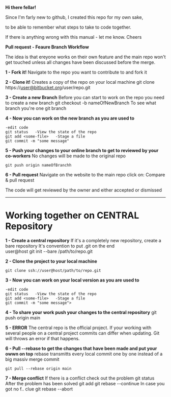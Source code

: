 **Hi there fellar!**

Since I'm farly new to github, I created this repo for my own sake,

to be able to remember what steps to take to code together.

If there is anything wrong with this manual - let me know.
Cheers

**Pull request - Feaure Branch Workflow**

The idea is that ereyone works on their own feature and the main repo
won't get touched unless all changes have been discussed before the merge.

**1 - Fork it!**
    Navigate to the repo you want to contribute to and fork it

**2 - Clone it!**
    Creates a copy of the repo on your local machine
    git clone https://user@bitbucket.org/user/repo.git

**3 - Create a new Branch**
    Before you can start to work on the repo you need to create a new branch
    git checkout -b nameOfNewBranch
    To see what branch you're one
    git branch

**4 - Now you can work on the new branch as you are used to**

    -edit code
    git status   -View the state of the repo
    git add <some-file>   -Stage a file
    git commit -m "some message"

**5 - Push your changes to your online branch to get to reviewed by your co-workers**
    No changes will be made to the original repo

    git push origin nameOfBranchh

**6 - Pull request**
    Navigate on the website to the main repo
    click on:
    Compare & pull request

  The code will get reviewed by the owner and either accepted or dismissed

------------------------------------------------------------------------------------------                                                                        ------------------------------------------------------------------------------------------                                                                         
#  Working together on CENTRAL Repository   

**1 - Create a central repository**
    If it's a completely new repository, create a bare repository
    It's convention to put .git on the end   
    user@host git init --bare /path/to/repo.git

**2 - Clone the project to your local machine**

    git clone ssh://user@host/path/to/repo.git

**3 - Now you can work on your local version as you are used to**

    -edit code
    git status   -View the state of the repo
    git add <some-file>   -Stage a file
    git commit -m "some message">

**4 - To share your work push your changes to the central repository**
    git push origin main

**5 - ERROR**
    The central repo is the official project.
    If your working with several people on a central project commits can differ when updating.
    Git will throws an error if that happens.

**6 - Pull --rebase to get the changes that have been made and put your owwn on top**
    rebase transmitts every local commit one by one instead of a big massiv merge commit

    git pull --rebase origin main

**7 - Merge conflict**
    If there is a conflict check out the problem
    git status
    After the problem has been solved
    git add <some-file>
    git rebase --continue
    In case you got no f.. clue
    git rebase --abort

